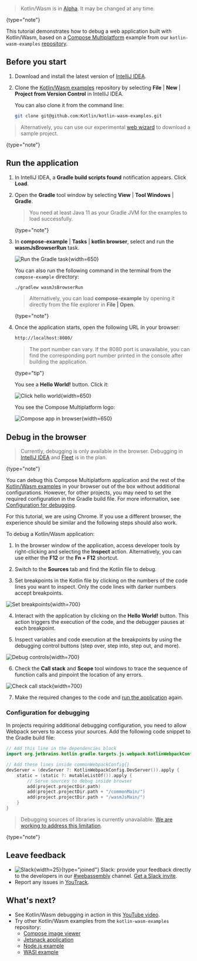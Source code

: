 [//]: # (title: Debug Kotlin/Wasm code)

> Kotlin/Wasm is in [Alpha](components-stability.md). It may be changed at any time.
>
{type="note"}

This tutorial demonstrates how to debug a web application built with Kotlin/Wasm, based on a 
[Compose Multiplatform](https://www.jetbrains.com/lp/compose-multiplatform/) example from our 
`kotlin-wasm-examples` [repository](https://github.com/Kotlin/kotlin-wasm-examples/tree/main).

## Before you start

1. Download and install the latest version of [IntelliJ IDEA](https://www.jetbrains.com/idea/).
2. Clone the [Kotlin/Wasm examples](https://github.com/Kotlin/kotlin-wasm-examples/tree/main) repository
   by selecting **File** | **New** | **Project from Version Control** in IntelliJ IDEA.

   You can also clone it from the command line:

   ```bash
   git clone git@github.com:Kotlin/kotlin-wasm-examples.git
   ```

> Alternatively, you can use our experimental [web wizard](https://kmp.jetbrains.com/) to download a sample project.
>
{type="note"}

## Run the application

1. In IntelliJ IDEA, a **Gradle build scripts found** notification appears. Click **Load**. 

2. Open the **Gradle** tool window by selecting **View** | **Tool Windows** | **Gradle**.

   > You need at least Java 11 as your Gradle JVM for the examples to load successfully.
   >
   {type="note"}

3. In **compose-example** | **Tasks** | **kotlin browser**, select and run the **wasmJsBrowserRun** task.

   ![Run the Gradle task](wasm-gradle-task-window.png){width=650}

    You can also run the following command in the terminal from the `compose-example` directory:

   ```bash
   ./gradlew wasmJsBrowserRun
   ```
   >Alternatively, you can load **compose-example** by opening it directly from the file explorer in **File | Open**.
   >
   {type="note"}

4. Once the application starts, open the following URL in your browser:

   ```bash
   http://localhost:8080/
   ```
   
   > The port number can vary. If the 8080 port is unavailable, you can find the corresponding port number printed in the console
   > after building the application.
   >
   {type="tip"}

   You see a **Hello World!** button. Click it:

   ![Click hello world](wasm-composeapp-browser-hello.png){width=650}

   You see the Compose Multiplatform logo:

   ![Compose app in browser](wasm-composeapp-browser.png){width=650}

## Debug in the browser

> Currently, debugging is only available in the browser. Debugging in 
> [IntelliJ IDEA](https://youtrack.jetbrains.com/issue/KT-64683/Kotlin-Wasm-debugging-in-IntelliJ-IDEA) and 
> [Fleet](https://youtrack.jetbrains.com/issue/KT-64684) is in the plan. 
>
{type="note"}

You can debug this Compose Multiplatform application and the rest of the [Kotlin/Wasm examples](https://github.com/Kotlin/kotlin-wasm-examples/tree/main/compose-example)
in your browser out of the box without additional configurations. However, for other projects, you may need to set the required configuration in the Gradle 
build file. For more information, see [Configuration for debugging](#configuration-for-debugging).

For this tutorial, we are using Chrome. If you use a different browser, the experience should be similar and the following 
steps should also work. 

To debug a Kotlin/Wasm application:

1. In the browser window of the application, access developer tools by right-clicking and selecting the **Inspect** action.
Alternatively, you can use either the **F12** or the **Fn + F12** shortcut.

2. Switch to the **Sources** tab and find the Kotlin file to debug.

3. Set breakpoints in the Kotlin file by clicking on the numbers of the code lines you want to inspect. Only the code lines 
with darker numbers accept breakpoints.

![Set breakpoints](wasm-breakpoints.png){width=700}

4. Interact with the application by clicking on the **Hello World!** button. This action triggers the execution of the 
code, and the debugger pauses at each breakpoint.

5. Inspect variables and code execution at the breakpoints by using the debugging control buttons (step over, step into, step out, and more).

![Debug controls](wasm-debug-controls.png){width=700}

6. Check the **Call stack** and **Scope** tool windows to trace the sequence of function calls and pinpoint the location of any errors.

![Check call stack](wasm-debug-scope.png){width=700}

7. Make the required changes to the code and [run the application](#run-the-application) again.

### Configuration for debugging

In projects requiring additional debugging configuration, you need to allow Webpack servers to access your sources. 
Add the following code snippet to the Gradle build file:

```kotlin
// Add this line in the dependencies block
import org.jetbrains.kotlin.gradle.targets.js.webpack.KotlinWebpackConfig

// Add these lines inside commonWebpackConfig{}
devServer = (devServer ?: KotlinWebpackConfig.DevServer()).apply {
    static = (static ?: mutableListOf()).apply {
        // Serve sources to debug inside browser
        add(project.projectDir.path)
        add(project.projectDir.path + "/commonMain/")
        add(project.projectDir.path + "/wasmJsMain/")
    }
}
```

> Debugging sources of libraries is currently 
> unavailable. [We are working to address this limitation](https://youtrack.jetbrains.com/issue/KT-64685).
>
{type="note"}

## Leave feedback

* ![Slack](slack.svg){width=25}{type="joined"} Slack: provide your feedback directly to the developers in our [#webassembly](https://kotlinlang.slack.com/archives/CDFP59223) channel. [Get a Slack invite](https://surveys.jetbrains.com/s3/kotlin-slack-sign-up).
* Report any issues in [YouTrack](https://youtrack.jetbrains.com/issue/KT-56492).

## What's next?

* See Kotlin/Wasm debugging in action in this [YouTube video](https://www.youtube.com/watch?v=t3FUWfJWrjU&t=2703s).
* Try other Kotlin/Wasm examples from the `kotlin-wasm-examples` repository:
   * [Compose image viewer](https://github.com/Kotlin/kotlin-wasm-examples/tree/main/compose-imageviewer)
   * [Jetsnack application](https://github.com/Kotlin/kotlin-wasm-examples/tree/main/compose-jetsnack)
   * [Node.js example](https://github.com/Kotlin/kotlin-wasm-examples/tree/main/nodejs-example)
   * [WASI example](https://github.com/Kotlin/kotlin-wasm-examples/tree/main/wasi-example)